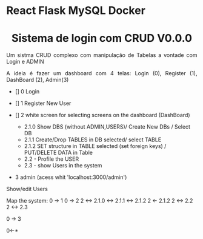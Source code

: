 # React Flask MySQL Docker
<h1 align="center"> Sistema de login com CRUD V0.0.0 </h1>
<p align="justify"> Um sistma CRUD complexo com manipulação de Tabelas a vontade com Login e ADMIN </p>
<p align="justify"> A ideia é fazer um dashboard com 4 telas: Login (0), Register (1), DashBoard (2), Admin(3)</p>

- [] 0 Login 
- [] 1 Register New User


- [] 2 white screen for selecting screens on the dashboard (DashBoard)

    - 2.1.0 Show DBS (without ADMIN,USERS)/ Create New DBs / Select DB
    - 2.1.1 Create/Drop TABLES in DB selected/ select TABLE
    - 2.1.2 SET structure in TABLE selected (set foreign keys) / PUT/DELETE DATA in Table
    - 2.2 - Profile the USER
    - 2.3 - show Users in the system



- 3 admin (acess whit 'localhost:3000/admin')
<p align="justify">Show/edit Users</p>

Map the system:
0 -> 1
0 -> 2
     2 <-> 2.1.0 <-> 2.1.1 <-> 2.1.2 
     2 <- 2.1.2
     2 <-> 2.2
     2 <-> 2.3

0 -> 3

0<-*
